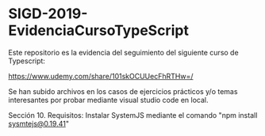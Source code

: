 # SIGD-2019-EvidenciaCursoTypeScript

Este repositorio es la evidencia del seguimiento del siguiente curso de Typescript:

https://www.udemy.com/share/101skOCUUecFhRTHw=/

Se han subido archivos en los casos de ejercicios prácticos y/o temas interesantes por probar mediante visual studio code en local.

Sección 10.
    Requisitos: Instalar SystemJS mediante el comando "npm install sysmtejs@0.19.41"
    